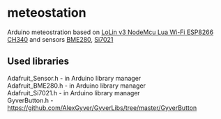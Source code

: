 # meteostation
Arduino meteostration based on [LoLin v3 NodeMcu Lua Wi-Fi ESP8266 CH340](https://aliexpress.ru/item/32665100123.html) and sensors [BME280](https://aliexpress.ru/item/32849462236.html), [Si7021](https://aliexpress.ru/item/32950660490.html)


## Used libraries

Adafruit_Sensor.h - in Arduino library manager   
Adafruit_BME280.h - in Arduino library manager  
Adafruit_Si7021.h - in Arduino library manager  
GyverButton.h -  https://github.com/AlexGyver/GyverLibs/tree/master/GyverButton  
